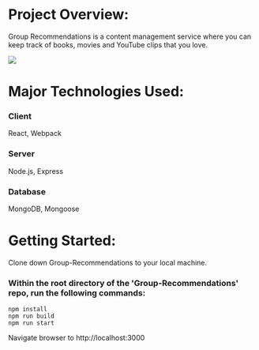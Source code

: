 # Project Overview: #

Group Recommendations is a content management service where you can keep track of books, movies and YouTube clips that you love.

![](https://media.giphy.com/media/RLVa70G4ew0gjryzZu/giphy.gif)

# Major Technologies Used: #

### Client ###
React, Webpack
### Server ###
Node.js, Express
### Database ###
MongoDB, Mongoose


# Getting Started: #

Clone down Group-Recommendations to your local machine.

### Within the root directory of the 'Group-Recommendations' repo, run the following commands: ###
    npm install
    npm run build
    npm run start

Navigate browser to http://localhost:3000


